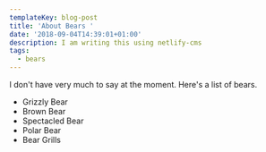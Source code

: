 ```yaml
---
templateKey: blog-post
title: 'About Bears '
date: '2018-09-04T14:39:01+01:00'
description: I am writing this using netlify-cms
tags:
  - bears
---
```

I don't have very much to say at the moment. Here's a list of bears. 

- Grizzly Bear
- Brown Bear
- Spectacled Bear
- Polar Bear
- Bear Grills
